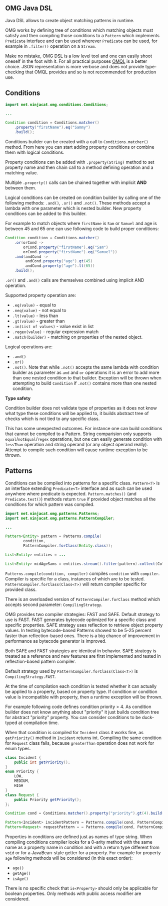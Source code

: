 ## OMG Java DSL

Java DSL allows to create object matching patterns in runtime.

OMG works by defining tree of conditions which matching objects must satisfy and then
compiling those conditions to a `Pattern` which implements `Predicate` interface and can 
be used wherever `Predicate` can be used, for example in `.filter()` operation on a `Stream`.

Make no mistake, OMG DSL is a low level tool and one can easily shoot oneself in the foot with it. For all practical
purposes [OMQL](omql.md) is a better choice. JSON representation is more verbose and does not provide type-checking that OMQL 
provides and so is not recommended for production use.  

## Conditions

```java
import net.ninjacat.omg.conditions.Conditions;

...

Condition condition = Conditions.matcher()
    .property("firstName").eq("Sammy")
    .build();
```

Conditions builder can be created with a call to `Conditions.matcher()` method. From here
you can start adding property conditions or combine them with logical conditions.

Property conditions can be added with `.property(String)` method to set property name
and then chain call to a method defining operation and a matching value.

Multiple `.property()` calls can be chained together with implicit **AND** between them.

Logical conditions can be created on condition builder by calling one of the following
methods: `.and()`, `.or()` and `.not()`. These methods accept a lambda with one parameter
which is nested builder. New property conditions can be added to this builder.

For example to match objects where `firstName` is `Sam` or `Samuel` and age is between 45 and 65
one can use following code to build proper conditions:

```java
Condition condition = Conditions.matcher()
    .or(orCond -> 
        orCond.property("firstName").eq("Sam")
        orCond.property("firstName").eq("Samuel"))
    .and(andCond ->
         andCond.property("age").gt(45)
         andCond.property("age").lt(65))
    .build();
```
`.or()` and `.and()` calls are themselves combined using implicit AND operation.

Supported property operation are:
- `.eq(value)` - equal to
- `.neq(value)` - not equal to
- `.lt(value)` - less than
- `.gt(value)` - greater than
- `.in(List of values)` - value exist in list
- `.regex(value)` - regular expression match
- `.match(builder)` - matching on properties of the nested object.

Logical operations are:
- `.and()`
- `.or()`
- `.not()`. Note that while `.not()` accepts the same lambda with condition builder as parameter as `and` and `or` 
    operations it is an error to add more than one nested condition to that builder. Exception will be thrown when
    attempting to build `Condition` if `.not()` contains more than one nested condition. 

**Type safety**

Condition builder does not validate type of properties as it does not know what type these conditions will be applied to, 
it builds abstract tree of checks which is not tied to any specific class.

This has some unexpected outcomes. For instance one can build conditions that cannot be compiled to a Pattern. String
comparision only supports `equal`/`notEqual`/`regex` operations, but one can easily generate condition with `lessThan` 
operation and string operand (or any object operand really). Attempt to compile such condition will cause runtime 
exception to be thrown.

## Patterns

Conditions can be compiled into patterns for a specific class. `Pattern<T>` is an interface extending `Predicate<T>` 
interface and as such can be used anywhere where predicate is expected. `Pattern.matches()` (and `Predicate.test()`)
methods return `true` if provided object matches all the conditions for which pattern was compiled.
 

```java
import net.ninjacat.omg.patterns.Patterns;
import net.ninjacat.omg.patterns.PatternCompiler;

...

Pattern<Entity> pattern = Patterns.compile(
        condition, 
        PatternCompiler.forClass(Entity.class));

List<Entity> entities = ...

List<Entity> midAgeSams = entities.stream().filter(pattern).collect(Collectors.toList());

```

`Patterns.compile(condition, compiler)` compiles `condition` with `compiler`. Compiler is specific for a class, 
instances of which are to be tested. `PatternCompiler.forClass(Class<T>)` will return compiler specific for provided class.

There is an overloaded version of `PatternCompiler.forClass` method which accepts second parameter: `CompilingStrategy`.

OMG provides two compiler strategies: FAST and SAFE. Default strategy to use is FAST.
FAST generates bytecode optimized for a specific class and specific properties. SAFE strategy uses reflection to 
retrieve object property values. In testing bytecode-based Patterns showed to be 5-25 percent faster than reflection-based
ones. There is a big chance of improvement in performance as bytecode generator is improved.

Both SAFE and FAST strategies are identical in behavior. SAFE strategy is treated as a reference and new features are
first implemented and tested in reflection-based pattern compiler. 

Default strategy used by `PatternCompiler.forClass(Class<T>)` is `CompilingStrategy.FAST`.

At the time of compilation each condition is tested whether it can actually be applied to a property, based on property
type. If condition or condition value is incompatible with property, then a runtime exception will be thrown. 

For example following code defines condition priority > 4. As condition builder does not know anything about "priority"
it just builds condition tree for abstract "priority" property. You can consider conditions to be duck-typed at 
compilation time. 

When that condition is compiled for `Incident` class it works fine, as `getPriority()` method in `Incident` returns int.
Compiling the same condition for `Request` class fails, because `greaterThan` operation does not work for enum types.

```java
class Incident {
    public int getPriority();
}
enum Priority {
    LOW,
    MEDIUM,
    HIGH
}
class Request {
    public Priority getPriority();
};

Condition cond = Conditions.matcher().property("priority").gt(4).build();

Pattern<Incident> incidentPattern = Patterns.compile(cond, PatternCompiler.forClass(Incident.class)); // works
Pattern<Request> requestPattern = = Patterns.compile(cond, PatternCompiler.forClass(Request.class)); // fails. .gt() is not applicable to Enums

```

Properties in conditions are defined just as names of type string. When compiling conditions compiler looks for a 
0-arity method with the same name as a property name in condition and with a return type different from `void` or for a 
JavaBean-style getter for a property. 
For example for property `age` following methods will be considered (in this exact order):
- `age()`
- `getAge()`
- `isAge()`

There is no specific check that `is<Property>` should only be applicable for boolean properties. Only methods with public
access modifier are considered.
